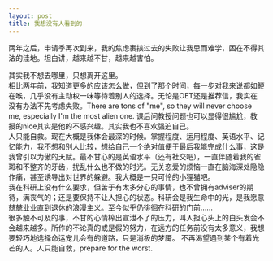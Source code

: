 ```yaml
---
layout: post
title: 我想没有人看到的
---
```

 两年之后，申请季再次到来，我的焦虑裹挟过去的失败让我思而难学，困在不得其法的洼地。坦白讲，越来越不甘，越来越害怕。
 
 其实我不想去哪里，只想离开这里。\
 相比两年前，我知道更多的应该怎么做，但到了那个时间，每一步对我来说都如鲠在喉，几乎没有主动权一味等待着别人的选择。无论是OET还是推荐信，我实在没有办法不先考虑失败。There are tons of "me", so they will never choose me, especially I'm the most alien one. 课后问教授问题也可以显得很尴尬，教授的nice其实是他的不感兴趣。其实我也不喜欢强迫自己。\
 人只能自救。现在大概是我体会最深的时候。掌握程度、运用程度、英语水平、记忆能力，我不想和别人比较，想给自己一个绝对值便于最后我能完成什么事，这是我曾引以为傲的天赋。最不甘心的是英语水平（还有社交吧），一直伴随着我的雀斑和不整齐的牙齿，扰乱什么也不做的时光。无关恋爱的烦恼一直在脑海深处隐隐作痛，甚至诱导出对世界的躲避。我大概是一只可怜的小狸猫吧。\
 我在科研上没有什么要求，但苦于有太多分心的事情，也不曾拥有adviser的期待，满丧气的；还是要保持不让人担心的状态。科研会是我生命中的光，是我愿意兢兢业业直到退休的浪漫主义。至今似乎仍徘徊在科研的门前……\
 很多触不可及的事，不甘的心情榨出宣泄不了的压力，叫人担心头上的白头发会不会越来越多。所作的不论真的或是假的努力，在远方的任务前没有太多意义，我想要轻巧地选择命运宠儿会有的道路，只是消极的梦魇。
 不再渴望遇到某个有着光芒的人。人只能自救，prepare for the worst.
 
